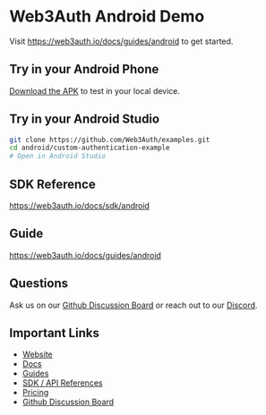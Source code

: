 # Web3Auth Android Demo

Visit https://web3auth.io/docs/guides/android to get started.

## Try in your Android Phone

[Download the APK](https://github.com/Web3Auth/examples/raw/main/android/web3auth-android-demo-app.apk)
to test in your local device.

## Try in your Android Studio

```bash
git clone https://github.com/Web3Auth/examples.git
cd android/custom-authentication-example
# Open in Android Studio
```

## SDK Reference

https://web3auth.io/docs/sdk/android

## Guide

https://web3auth.io/docs/guides/android

## Questions

Ask us on our
[Github Discussion Board](https://github.com/orgs/Web3Auth/discussions) or reach
out to our [Discord](https://discord.gg/web3auth).

## Important Links

- [Website](https://web3auth.io)
- [Docs](https://web3auth.io/docs)
- [Guides](https://web3auth.io/docs/guides)
- [SDK / API References](https://web3auth.io/docs/sdk)
- [Pricing](https://web3auth.io/pricing.html)
- [Github Discussion Board](https://github.com/orgs/Web3Auth/discussions)
